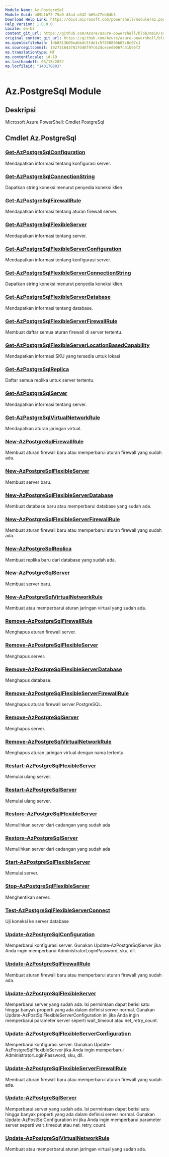 ```yaml
---
Module Name: Az.PostgreSql
Module Guid: b09b1b72-75a0-43a4-a342-b69a27eb64b5
Download Help Link: https://docs.microsoft.com/powershell/module/az.postgresql
Help Version: 1.0.0.0
Locale: en-US
content_git_url: https://github.com/Azure/azure-powershell/blob/main/src/PostgreSql/help/Az.PostgreSql.md
original_content_git_url: https://github.com/Azure/azure-powershell/blob/main/src/PostgreSql/help/Az.PostgreSql.md
ms.openlocfilehash: 1db8313b09eabbdc5fde1c5f550896b85c8c07c1
ms.sourcegitcommit: 1927316437817d48f97c62dceced0067c41b95f2
ms.translationtype: MT
ms.contentlocale: id-ID
ms.lasthandoff: 03/15/2022
ms.locfileid: "140178803"
---
```

# Az.PostgreSql Module
## Deskripsi
Microsoft Azure PowerShell: Cmdlet PostgreSql

## Cmdlet Az.PostgreSql
### [Get-AzPostgreSqlConfiguration](Get-AzPostgreSqlConfiguration.md)
Mendapatkan informasi tentang konfigurasi server.

### [Get-AzPostgreSqlConnectionString](Get-AzPostgreSqlConnectionString.md)
Dapatkan string koneksi menurut penyedia koneksi klien.

### [Get-AzPostgreSqlFirewallRule](Get-AzPostgreSqlFirewallRule.md)
Mendapatkan informasi tentang aturan firewall server.

### [Get-AzPostgreSqlFlexibleServer](Get-AzPostgreSqlFlexibleServer.md)
Mendapatkan informasi tentang server.

### [Get-AzPostgreSqlFlexibleServerConfiguration](Get-AzPostgreSqlFlexibleServerConfiguration.md)
Mendapatkan informasi tentang konfigurasi server.

### [Get-AzPostgreSqlFlexibleServerConnectionString](Get-AzPostgreSqlFlexibleServerConnectionString.md)
Dapatkan string koneksi menurut penyedia koneksi klien.

### [Get-AzPostgreSqlFlexibleServerDatabase](Get-AzPostgreSqlFlexibleServerDatabase.md)
Mendapatkan informasi tentang database.

### [Get-AzPostgreSqlFlexibleServerFirewallRule](Get-AzPostgreSqlFlexibleServerFirewallRule.md)
Membuat daftar semua aturan firewall di server tertentu.

### [Get-AzPostgreSqlFlexibleServerLocationBasedCapability](Get-AzPostgreSqlFlexibleServerLocationBasedCapability.md)
Mendapatkan informasi SKU yang tersedia untuk lokasi

### [Get-AzPostgreSqlReplica](Get-AzPostgreSqlReplica.md)
Daftar semua replika untuk server tertentu.

### [Get-AzPostgreSqlServer](Get-AzPostgreSqlServer.md)
Mendapatkan informasi tentang server.

### [Get-AzPostgreSqlVirtualNetworkRule](Get-AzPostgreSqlVirtualNetworkRule.md)
Mendapatkan aturan jaringan virtual.

### [New-AzPostgreSqlFirewallRule](New-AzPostgreSqlFirewallRule.md)
Membuat aturan firewall baru atau memperbarui aturan firewall yang sudah ada.

### [New-AzPostgreSqlFlexibleServer](New-AzPostgreSqlFlexibleServer.md)
Membuat server baru.

### [New-AzPostgreSqlFlexibleServerDatabase](New-AzPostgreSqlFlexibleServerDatabase.md)
Membuat database baru atau memperbarui database yang sudah ada.

### [New-AzPostgreSqlFlexibleServerFirewallRule](New-AzPostgreSqlFlexibleServerFirewallRule.md)
Membuat aturan firewall baru atau memperbarui aturan firewall yang sudah ada.

### [New-AzPostgreSqlReplica](New-AzPostgreSqlReplica.md)
Membuat replika baru dari database yang sudah ada.

### [New-AzPostgreSqlServer](New-AzPostgreSqlServer.md)
Membuat server baru.

### [New-AzPostgreSqlVirtualNetworkRule](New-AzPostgreSqlVirtualNetworkRule.md)
Membuat atau memperbarui aturan jaringan virtual yang sudah ada.

### [Remove-AzPostgreSqlFirewallRule](Remove-AzPostgreSqlFirewallRule.md)
Menghapus aturan firewall server.

### [Remove-AzPostgreSqlFlexibleServer](Remove-AzPostgreSqlFlexibleServer.md)
Menghapus server.

### [Remove-AzPostgreSqlFlexibleServerDatabase](Remove-AzPostgreSqlFlexibleServerDatabase.md)
Menghapus database.

### [Remove-AzPostgreSqlFlexibleServerFirewallRule](Remove-AzPostgreSqlFlexibleServerFirewallRule.md)
Menghapus aturan firewall server PostgreSQL.

### [Remove-AzPostgreSqlServer](Remove-AzPostgreSqlServer.md)
Menghapus server.

### [Remove-AzPostgreSqlVirtualNetworkRule](Remove-AzPostgreSqlVirtualNetworkRule.md)
Menghapus aturan jaringan virtual dengan nama tertentu.

### [Restart-AzPostgreSqlFlexibleServer](Restart-AzPostgreSqlFlexibleServer.md)
Memulai ulang server.

### [Restart-AzPostgreSqlServer](Restart-AzPostgreSqlServer.md)
Memulai ulang server.

### [Restore-AzPostgreSqlFlexibleServer](Restore-AzPostgreSqlFlexibleServer.md)
Memulihkan server dari cadangan yang sudah ada

### [Restore-AzPostgreSqlServer](Restore-AzPostgreSqlServer.md)
Memulihkan server dari cadangan yang sudah ada

### [Start-AzPostgreSqlFlexibleServer](Start-AzPostgreSqlFlexibleServer.md)
Memulai server.

### [Stop-AzPostgreSqlFlexibleServer](Stop-AzPostgreSqlFlexibleServer.md)
Menghentikan server.

### [Test-AzPostgreSqlFlexibleServerConnect](Test-AzPostgreSqlFlexibleServerConnect.md)
Uji koneksi ke server database

### [Update-AzPostgreSqlConfiguration](Update-AzPostgreSqlConfiguration.md)
Memperbarui konfigurasi server.
Gunakan Update-AzPostgreSqlServer jika Anda ingin memperbarui AdministratorLoginPassword, sku, dll.

### [Update-AzPostgreSqlFirewallRule](Update-AzPostgreSqlFirewallRule.md)
Membuat aturan firewall baru atau memperbarui aturan firewall yang sudah ada.

### [Update-AzPostgreSqlFlexibleServer](Update-AzPostgreSqlFlexibleServer.md)
Memperbarui server yang sudah ada.
Isi permintaan dapat berisi satu hingga banyak properti yang ada dalam definisi server normal.
Gunakan Update-AzPostSqlFlexibleServerConfiguration ini jika Anda ingin memperbarui parameter server seperti wait_timeout atau net_retry_count.

### [Update-AzPostgreSqlFlexibleServerConfiguration](Update-AzPostgreSqlFlexibleServerConfiguration.md)
Memperbarui konfigurasi server.
Gunakan Update-AzPostgreSqlFlexibleServer jika Anda ingin memperbarui AdministratorLoginPassword, sku, dll.

### [Update-AzPostgreSqlFlexibleServerFirewallRule](Update-AzPostgreSqlFlexibleServerFirewallRule.md)
Membuat aturan firewall baru atau memperbarui aturan firewall yang sudah ada.

### [Update-AzPostgreSqlServer](Update-AzPostgreSqlServer.md)
Memperbarui server yang sudah ada.
Isi permintaan dapat berisi satu hingga banyak properti yang ada dalam definisi server normal.
Gunakan Update-AzPostSqlConfiguration ini jika Anda ingin memperbarui parameter server seperti wait_timeout atau net_retry_count.

### [Update-AzPostgreSqlVirtualNetworkRule](Update-AzPostgreSqlVirtualNetworkRule.md)
Membuat atau memperbarui aturan jaringan virtual yang sudah ada.

